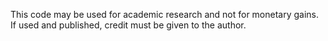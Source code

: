 This code may be used for academic research and not for monetary gains. If used and published, credit must be given to the author.
